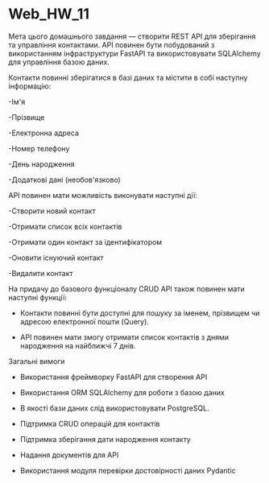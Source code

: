 # Web_HW_11

Мета цього домашнього завдання — створити REST API для зберігання та управління контактами. API повинен бути побудований з використанням інфраструктури FastAPI та використовувати SQLAlchemy для управління базою даних.



Контакти повинні зберігатися в базі даних та містити в собі наступну інформацію:



-Ім'я

-Прізвище

-Електронна адреса

-Номер телефону

-День народження

-Додаткові дані (необов'язково)


API повинен мати можливість виконувати наступні дії:



-Створити новий контакт

-Отримати список всіх контактів

-Отримати один контакт за ідентифікатором

-Оновити існуючий контакт

-Видалити контакт


На придачу до базового функціоналу CRUD API також повинен мати наступні функції:



- Контакти повинні бути доступні для пошуку за іменем, прізвищем чи адресою електронної пошти (Query).
  
- API повинен мати змогу отримати список контактів з днями народження на найближчі 7 днів.




Загальні вимоги

- Використання фреймворку FastAPI для створення API
  
- Використання ORM SQLAlchemy для роботи з базою даних
  
- В якості бази даних слід використовувати PostgreSQL.

- Підтримка CRUD операцій для контактів

- Підтримка зберігання дати народження контакту

- Надання документів для API

- Використання модуля перевірки достовірності даних Pydantic
